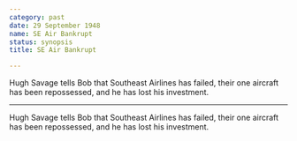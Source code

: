 ```yaml
---
category: past
date: 29 September 1948
name: SE Air Bankrupt
status: synopsis
title: SE Air Bankrupt

---
```

Hugh Savage tells Bob that Southeast Airlines has failed, their one aircraft has been repossessed, and he has lost his investment.

------

Hugh Savage tells Bob that Southeast Airlines has
failed, their one aircraft has been repossessed, and he has lost his
investment.
